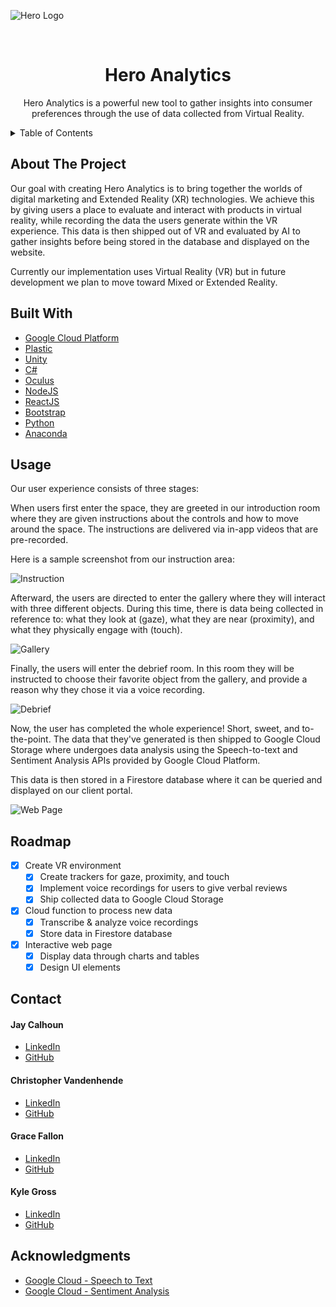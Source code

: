 <!--
TEMPLATE:
  https://github.com/othneildrew/Best-README-Template/blob/master/BLANK_README.md
-->



<!-- PROJECT LOGO -->

![Hero Logo](/images/heroLogo.JPG)

<br />
<h1 align="center">Hero Analytics</h3>
  <p align="center">
    Hero Analytics is a powerful new tool to gather insights into consumer preferences through the use of data collected from Virtual Reality.
  </p>


<!-- TABLE OF CONTENTS -->
<details>
  <summary>Table of Contents</summary>
  <ol>
    <li>
      <a href="#about-the-project">About The Project</a>
      <ul>
        <li><a href="#built-with">Built With</a></li>
      </ul>
    </li>
    <li>
      <!-- <a href="#getting-started">Getting Started</a> -->
      <ul>
        <!-- <li><a href="#prerequisites">Prerequisites</a></li> -->
        <!-- <li><a href="#installation">Installation</a></li> -->
      </ul>
    </li>
    <li><a href="#usage">Usage</a></li>
    <li><a href="#roadmap">Roadmap</a></li>
    <!-- <li><a href="#contributing">Contributing</a></li> -->
    <!-- <li><a href="#license">License</a></li> -->
    <li><a href="#contact">Contact</a></li>
    <li><a href="#acknowledgments">Acknowledgments</a></li>
  </ol>
</details>


<!-- ABOUT THE PROJECT -->
## About The Project

<!-- (screenshot here) -->

Our goal with creating Hero Analytics is to bring together the worlds of digital marketing and Extended Reality (XR) technologies. We achieve this by giving users a place to evaluate and interact with products in virtual reality, while recording the data the users generate within the VR experience. This data is then shipped out of VR and evaluated by AI to gather insights before being stored in the database and displayed on the website.

Currently our implementation uses Virtual Reality (VR) but in future development we plan to move toward Mixed or Extended Reality.



## Built With

  * [Google Cloud Platform](https://cloud.google.com/ "GCP")
  * [Plastic](https://www.plasticscm.com/ "Plastic")
  * [Unity](https://unity.com/ "Unity")
  * [C#](https://docs.microsoft.com/en-us/dotnet/csharp/ "C#")
  * [Oculus](https://store.facebook.com/quest/?utm_source=www.google.com&utm_medium=oculusredirect "Oculus")
  * [NodeJS](https://nodejs.org/en/ "NodeJS")
  * [ReactJS](https://reactjs.org/ "ReactJS")
  * [Bootstrap](https://getbootstrap.com/ "Bootstrap")
  * [Python](https://www.python.org/ "Python")
  * [Anaconda](https://anaconda.org/ "Anaconda")


<!-- Getting started section? -->



<!-- EXAMPLES -->
## Usage

Our user experience consists of three stages:

When users first enter the space, they are greeted in our introduction room where they are given instructions about the controls and how to move around the space. The instructions are delivered via in-app videos that are pre-recorded.

Here is a sample screenshot from our instruction area:

![Instruction](/images/instruction.jpg)


Afterward, the users are directed to enter the gallery where they will interact with three different objects. During this time, there is data being collected in reference to: what they look at (gaze), what they are near (proximity), and what they physically engage with (touch).

![Gallery](/images/gallery.jpg)


Finally, the users will enter the debrief room. In this room they will be instructed to choose their favorite object from the gallery, and provide a reason why they chose it via a voice recording.

![Debrief](/images/debrief.jpg)


Now, the user has completed the whole experience! Short, sweet, and to-the-point.
The data that they've generated is then shipped to Google Cloud Storage where undergoes data analysis using the Speech-to-text and Sentiment Analysis APIs provided by Google Cloud Platform.

This data is then stored in a Firestore database where it can be queried and displayed on our client portal.

![Web Page](/images/webPage.png)
<!-- How does it work? -->



<!-- ROADMAP -->
## Roadmap

- [x] Create VR environment
  - [x] Create trackers for gaze, proximity, and touch
  - [x] Implement voice recordings for users to give verbal reviews
  - [x] Ship collected data to Google Cloud Storage
- [x] Cloud function to process new data
  - [x] Transcribe & analyze voice recordings
  - [x] Store data in Firestore database
- [x] Interactive web page
  - [x] Display data through charts and tables
  - [x] Design UI elements
<!-- - [ ] Next steps? -->



<!-- LICENSE -->
<!-- Nothing yet, maybe add later -->



<!-- CONTACT INFO -->
## Contact
#### Jay Calhoun

  * [LinkedIn](https://www.linkedin.com/in/jwcalhoun2/)
  * [GitHub](https://github.com/Valinor13)

#### Christopher Vandenhende

  * [LinkedIn](https://www.linkedin.com/in/chrisvanndy/)
  * [GitHub](https://github.com/chrisvanndy)

#### Grace Fallon

  * [LinkedIn](https://www.linkedin.com/in/graceleefallon/)
  * [GitHub](https://github.com/angelofgrace)

#### Kyle Gross

  * [LinkedIn](https://www.linkedin.com/in/kyle-gross-swe/)
  * [GitHub](https://github.com/kyle-gross)



<!-- ACKNOWLEDGMENTS
* add resources here -->
## Acknowledgments

* [Google Cloud - Speech to Text](https://cloud.google.com/speech-to-text/docs/basics)
* [Google Cloud - Sentiment Analysis](https://cloud.google.com/natural-language/docs/basics)
